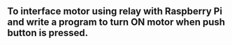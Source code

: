 ## To interface motor using relay with Raspberry Pi and write a program to turn ON motor when push button is pressed.
